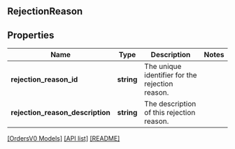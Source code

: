 ## RejectionReason

## Properties

Name | Type | Description | Notes
------------ | ------------- | ------------- | -------------
**rejection_reason_id** | **string** | The unique identifier for the rejection reason. |
**rejection_reason_description** | **string** | The description of this rejection reason. |

[[OrdersV0 Models]](../) [[API list]](../../Api) [[README]](../../../README.md)
